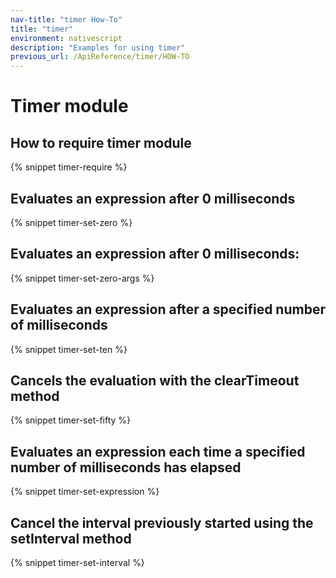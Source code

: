 ```yaml
---
nav-title: "timer How-To"
title: "timer"
environment: nativescript
description: "Examples for using timer"
previous_url: /ApiReference/timer/HOW-TO
---
```


# Timer module

## How to require timer module

{% snippet timer-require %}

## Evaluates an expression after 0 milliseconds

{% snippet timer-set-zero %}

## Evaluates an expression after 0 milliseconds:

{% snippet timer-set-zero-args %}

## Evaluates an expression after a specified number of milliseconds

{% snippet timer-set-ten %}

## Cancels the evaluation with the clearTimeout method

{% snippet timer-set-fifty %}

## Evaluates an expression each time a specified number of milliseconds has elapsed

{% snippet timer-set-expression %}

## Cancel the interval previously started using the setInterval method

{% snippet timer-set-interval %}
